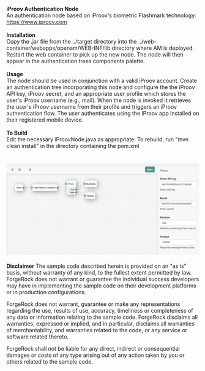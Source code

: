 <b>iProov Authentication Node</b>
<br/>
An authentication node based on iProov's biometric Flashmark technology: https://www.iproov.com 
<br/>
<br/>
<b>Installation</b>
<br/>
Copy the .jar file from the ../target directory into the ../web-container/webapps/openam/WEB-INF/lib directory where AM is deployed.  Restart the web container to pick up the new node.  The node will then appear in the authentication trees components palette.
<br/>
<br/>
<b>Usage</b>
<br/>
The node should be used in conjunction with a valid iProov account. Create an authentication tree incorporating this node and configure the the iProov API key, iProov secret, and an appropriate user profile which stores the user's iProov username (e.g., mail). When the node is invoked it retrieves the user's iProov username from their profile and triggers an iProov authentication flow. The user authenticates using the iProov app installed on their registered mobile device.
<br/>
<br/>
<b>To Build</b>
<br/>
Edit the necessary iProovNode.java as appropriate.  To rebuild, run "mvn clean install" in the directory containing the pom.xml
<br/>
<br/>
<br/>
![ScreenShot](./iproov.png)
<br/>
<br/>
<b>Disclaimer</b>
The sample code described herein is provided on an "as is" basis, without warranty of any kind, to the fullest extent permitted by law. ForgeRock does not warrant or guarantee the individual success developers may have in implementing the sample code on their development platforms or in production configurations.

ForgeRock does not warrant, guarantee or make any representations regarding the use, results of use, accuracy, timeliness or completeness of any data or information relating to the sample code. ForgeRock disclaims all warranties, expressed or implied, and in particular, disclaims all warranties of merchantability, and warranties related to the code, or any service or software related thereto.

ForgeRock shall not be liable for any direct, indirect or consequential damages or costs of any type arising out of any action taken by you or others related to the sample code.